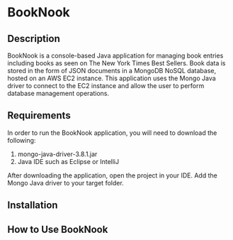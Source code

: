 # BookNook

## Description
BookNook is a console-based Java application for managing book entries including books as seen on The New York Times Best Sellers.
Book data is stored in the form of JSON documents in a MongoDB NoSQL database, hosted on an AWS EC2 instance. 
This application uses the Mongo Java driver to connect to the EC2 instance and allow the user to perform database management operations.

## Requirements
In order to run the BookNook application, you will need to download the following:
  
1. mongo-java-driver-3.8.1.jar
2. Java IDE such as Eclipse or IntelliJ
  
After downloading the application, open the project in your IDE. Add the Mongo  Java driver to your target folder.

## Installation

## How to Use BookNook
